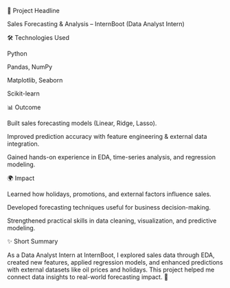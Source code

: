📌 Project Headline

Sales Forecasting & Analysis – InternBoot (Data Analyst Intern)

🛠️ Technologies Used

Python

Pandas, NumPy

Matplotlib, Seaborn

Scikit-learn

📊 Outcome

Built sales forecasting models (Linear, Ridge, Lasso).

Improved prediction accuracy with feature engineering & external data integration.

Gained hands-on experience in EDA, time-series analysis, and regression modeling.

🌍 Impact

Learned how holidays, promotions, and external factors influence sales.

Developed forecasting techniques useful for business decision-making.

Strengthened practical skills in data cleaning, visualization, and predictive modeling.

✨ Short Summary

As a Data Analyst Intern at InternBoot, I explored sales data through EDA, created new features, applied regression models, and enhanced predictions with external datasets like oil prices and holidays. This project helped me connect data insights to real-world forecasting impact. 🚀



